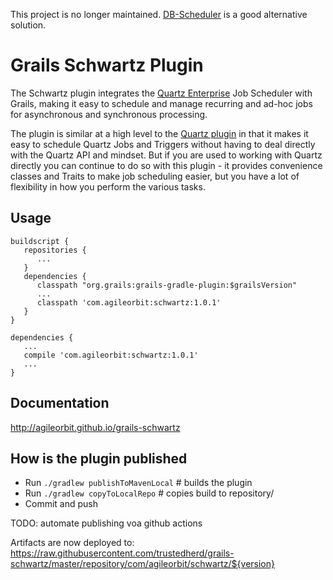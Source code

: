This project is no longer maintained. [DB-Scheduler](https://github.com/kagkarlsson/db-scheduler) is a good alternative solution.

# Grails Schwartz Plugin

The Schwartz plugin integrates the [Quartz Enterprise](http://www.quartz-scheduler.org/) Job Scheduler with Grails, making it easy to schedule and manage recurring and ad-hoc jobs for asynchronous and synchronous processing.

The plugin is similar at a high level to the [Quartz plugin](https://github.com/grails-plugins/grails-quartz) in that it makes it easy to schedule Quartz Jobs and Triggers without having to deal directly with the Quartz API and mindset. But if you are used to working with Quartz directly you can continue to do so with this plugin - it provides convenience classes and Traits to make job scheduling easier, but you have a lot of flexibility in how you perform the various tasks.

## Usage

```
buildscript {
   repositories {
      ...
   }
   dependencies {
      classpath "org.grails:grails-gradle-plugin:$grailsVersion"
      ...
      classpath 'com.agileorbit:schwartz:1.0.1'
   }
}

dependencies {
   ...
   compile 'com.agileorbit:schwartz:1.0.1'
   ...
}

```

## Documentation

http://agileorbit.github.io/grails-schwartz


## How is the plugin published

- Run `./gradlew publishToMavenLocal` # builds the plugin
- Run `./gradlew copyToLocalRepo` # copies build to repository/
- Commit and push

TODO: automate publishing voa github actions

Artifacts are now deployed to:
https://raw.githubusercontent.com/trustedherd/grails-schwartz/master/repository/com/agileorbit/schwartz/${version}

